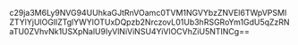 c29ja3M6Ly9NVG94UUhkaGJtRnVOamc0TVM1NGVYbzZNVEl6TWpVPSMlZTYlYjUlOGIlZTglYWYlOTUxDQpzb2NrczovL01Ub3hRSGRoYm1GdU5qZzRNaTU0ZVhvNk1USXpNalU9IyVlNiViNSU4YiVlOCVhZiU5NTINCg==
